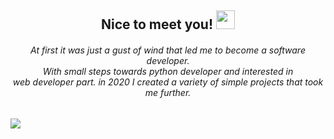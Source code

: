 <div align="center">
<h2>Nice to meet you! <img src="https://media.giphy.com/media/hvRJCLFzcasrR4ia7z/giphy.gif" width="30px"></h2>

<h6>At first it was just a gust of wind that led me to become a software developer. <br> With small steps towards python developer and interested in <br>web developer part. in 2020 I created a variety of simple projects that took me further.</h6>
  
</div>
<img src="https://github-readme-stats.vercel.app/api?username=sebastianxae&show_icons=true">


